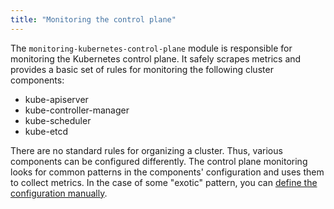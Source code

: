 ```yaml
---
title: "Monitoring the control plane"
---
```


The `monitoring-kubernetes-control-plane` module is responsible for monitoring the Kubernetes control plane. It safely scrapes metrics and provides a basic set of rules for monitoring the following cluster components:

* kube-apiserver
* kube-controller-manager
* kube-scheduler
* kube-etcd

There are no standard rules for organizing a cluster. Thus, various components can be configured differently. The control plane monitoring looks for common patterns in the components' configuration and uses them to collect metrics. In the case of some "exotic" pattern, you can [define the configuration manually](configuration.html#parameters).

